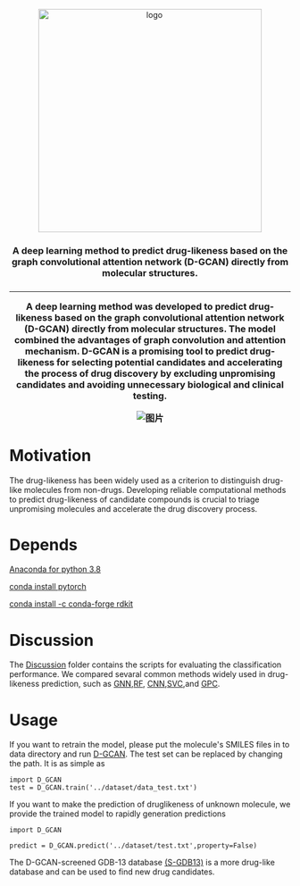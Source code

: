 <p align="center"><img src="https://user-images.githubusercontent.com/62410732/165703514-8debb002-f36c-4f4f-b185-1c147311af8a.png" alt="logo" width="400px" /></p>
<h3 align="center">
<p> A deep learning method to predict drug-likeness based on the graph convolutional attention network (D-GCAN) directly from molecular structures.<br></h3>
<h4 align="center">

<h3 align="center">

---

A deep learning method was developed to predict **d**rug-likeness based on the **g**raph **c**onvolutional **a**ttention **n**etwork (D-GCAN) directly from molecular structures. The model combined the advantages of graph convolution and attention mechanism. D-GCAN is a promising tool to predict drug-likeness for selecting potential candidates and accelerating the process of drug discovery by excluding unpromising candidates and avoiding unnecessary biological and clinical testing. 

![图片](https://user-images.githubusercontent.com/62410732/143736741-05e00f97-b01c-4130-8faa-562b51c0a4b4.png)


# Motivation

The drug-likeness has been widely used as a criterion to distinguish drug-like molecules from non-drugs. Developing reliable computational methods to predict drug-likeness of candidate compounds is crucial to triage unpromising molecules and accelerate the drug discovery process.

# Depends

[Anaconda for python 3.8](https://www.python.org/)

[conda install pytorch](https://pytorch.org/)

[conda install -c conda-forge rdkit](https://rdkit.org/)

# Discussion

The [Discussion](https://github.com/JinyuSun-csu/D-GCAN/tree/main/Discussion) folder contains the scripts for evaluating the classification performance.  We compared sevaral common methods widely used in drug-likeness prediction, such as [GNN](https://github.com/JinyuSun-csu/D-GCAN/blob/main/Discussion/GNN.py),[RF](https://github.com/JinyuSun-csu/D-GCAN/blob/main/Discussion/GNN.py), [CNN](https://github.com/JinyuSun-csu/D-GCAN/blob/main/Discussion/RF.py),[SVC](https://github.com/JinyuSun-csu/D-GCAN/blob/main/Discussion/SVC.py),and [GPC](https://github.com/JinyuSun-csu/D-GCAN/blob/main/Discussion/GPC.py).

# Usage

If you want to retrain the model, please put the molecule's SMILES files in to data directory and run [D-GCAN](https://github.com/JinyuSun-csu/D-GCAN/blob/main/model/D-GCAN.py). The test set can be replaced by changing the path. It is as simple as

```
import D_GCAN
test = D_GCAN.train('../dataset/data_test.txt')
```

If you want to make the prediction of druglikeness of unknown molecule, we provide the trained model to rapidly generation predictions

```
import D_GCAN

predict = D_GCAN.predict('../dataset/test.txt',property=False)
```

The D-GCAN-screened GDB-13 database [(S-GDB13)](https://doi.org/10.5281/zenodo.5700830) is a more drug-like database and can be used to find new drug candidates.

